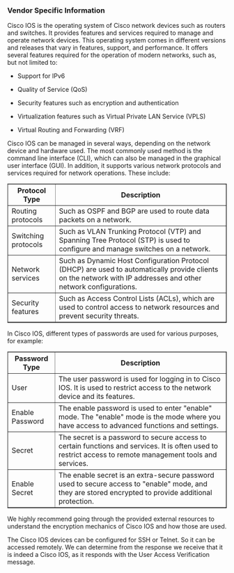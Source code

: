 <h3>Vendor Specific Information</h3

Cisco IOS is the operating system of Cisco network devices such as routers and switches. It provides features and services required to manage and operate network devices. This operating system comes in different versions and releases that vary in features, support, and performance. It offers several features required for the operation of modern networks, such as, but not limited to:

- Support for IPv6

- Quality of Service (QoS)

- Security features such as encryption and authentication

- Virtualization features such as Virtual Private LAN Service (VPLS)

- Virtual Routing and Forwarding (VRF)

Cisco IOS can be managed in several ways, depending on the network device and hardware used. The most commonly used method is the command line interface (CLI), which can also be managed in the graphical user interface (GUI). In addition, it supports various network protocols and services required for network operations. These include:

<table border="1" cellpadding="5" cellspacing="0">
  <thead>
    <tr>
      <th>Protocol Type</th>
      <th>Description</th>
    </tr>
  </thead>
  <tbody>
    <tr>
      <td>Routing protocols</td>
      <td>Such as OSPF and BGP are used to route data packets on a network.</td>
    </tr>
    <tr>
      <td>Switching protocols</td>
      <td>Such as VLAN Trunking Protocol (VTP) and Spanning Tree Protocol (STP) is used to configure and manage switches on a network.</td>
    </tr>
    <tr>
      <td>Network services</td>
      <td>Such as Dynamic Host Configuration Protocol (DHCP) are used to automatically provide clients on the network with IP addresses and other network configurations.</td>
    </tr>
    <tr>
      <td>Security features</td>
      <td>Such as Access Control Lists (ACLs), which are used to control access to network resources and prevent security threats.</td>
    </tr>
  </tbody>
</table>

In Cisco IOS, different types of passwords are used for various purposes, for example:

<table border="1" cellpadding="5" cellspacing="0">
  <thead>
    <tr>
      <th>Password Type</th>
      <th>Description</th>
    </tr>
  </thead>
  <tbody>
    <tr>
      <td>User</td>
      <td>The user password is used for logging in to Cisco IOS. It is used to restrict access to the network device and its features.</td>
    </tr>
    <tr>
      <td>Enable Password</td>
      <td>The enable password is used to enter "enable" mode. The "enable" mode is the mode where you have access to advanced functions and settings.</td>
    </tr>
    <tr>
      <td>Secret</td>
      <td>The secret is a password to secure access to certain functions and services. It is often used to restrict access to remote management tools and services.</td>
    </tr>
    <tr>
      <td>Enable Secret</td>
      <td>The enable secret is an extra-secure password used to secure access to "enable" mode, and they are stored encrypted to provide additional protection.</td>
    </tr>
  </tbody>
</table>

We highly recommend going through the provided external resources to understand the encryption mechanics of Cisco IOS and how those are used.

The Cisco IOS devices can be configured for SSH or Telnet. So it can be accessed remotely. We can determine from the response we receive that it is indeed a Cisco IOS, as it responds with the User Access Verification message.
